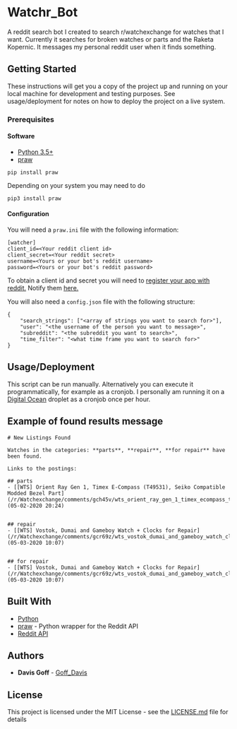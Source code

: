 # Watchr_Bot

A reddit search bot I created to search r/watchexchange for watches that I want. Currently it searches for broken watches or parts and the Raketa Kopernic. It messages my personal reddit user when it finds something.

## Getting Started

These instructions will get you a copy of the project up and running on your local machine for development and testing purposes. See usage/deployment for notes on how to deploy the project on a live system.

### Prerequisites

#### Software

* [Python 3.5+](https://www.python.org/)
* [praw](https://praw.readthedocs.io/en/latest/)

```
pip install praw
```

Depending on your system you may need to do

```
pip3 install praw
```

#### Configuration

You will need a `praw.ini` file with the following information:

```
[watcher]
client_id=<Your reddit client id>
client_secret=<Your reddit secret>
username=<Yours or your bot's reddit username>
password=<Yours or your bot's reddit password>
```

To obtain a client id and secret you will need to [register your app with reddit.](https://www.reddit.com/prefs/apps) Notify them [here.](https://docs.google.com/forms/d/e/1FAIpQLSezNdDNK1-P8mspSbmtC2r86Ee9ZRbC66u929cG2GX0T9UMyw/viewform)


You will also need a `config.json` file with the following structure:

```
{
	"search_strings": ["<array of strings you want to search for>"],
	"user": "<the username of the person you want to message>",
	"subreddit": "<the subreddit you want to search>",
	"time_filter": "<what time frame you want to search for>"
}
```

## Usage/Deployment

This script can be run manually. Alternatively you can execute it programmatically, for example as a cronjob. I personally am running it on a [Digital Ocean](https://www.digitalocean.com/) droplet as a cronjob once per hour.

## Example of found results message

```
# New Listings Found

Watches in the categories: **parts**, **repair**, **for repair** have been found.

Links to the postings:

## parts
- [[WTS] Orient Ray Gen 1, Timex E-Compass (T49531), Seiko Compatible Modded Bezel Part](/r/Watchexchange/comments/gch45v/wts_orient_ray_gen_1_timex_ecompass_t49531_seiko/) (05-02-2020 20:24)


## repair
- [[WTS] Vostok, Dumai and Gameboy Watch + Clocks for Repair](/r/Watchexchange/comments/gcr69z/wts_vostok_dumai_and_gameboy_watch_clocks_for/) (05-03-2020 10:07)


## for repair
- [[WTS] Vostok, Dumai and Gameboy Watch + Clocks for Repair](/r/Watchexchange/comments/gcr69z/wts_vostok_dumai_and_gameboy_watch_clocks_for/) (05-03-2020 10:07)
```

## Built With

* [Python](https://www.python.org/)
* [praw](https://praw.readthedocs.io/en/latest/) - Python wrapper for the Reddit API
* [Reddit API](https://www.reddit.com/dev/api/)

## Authors

* **Davis Goff** - [Goff_Davis](https://github.com/Goff-Davis)

## License

This project is licensed under the MIT License - see the [LICENSE.md](LICENSE.md) file for details
